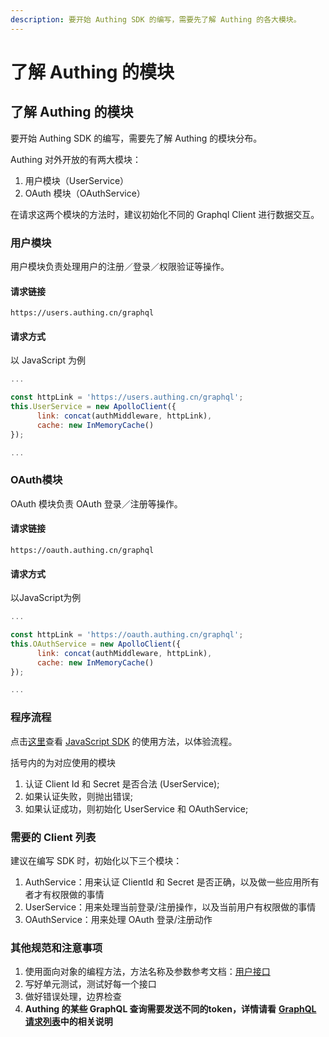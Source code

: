 ```yaml
---
description: 要开始 Authing SDK 的编写，需要先了解 Authing 的各大模块。
---
```


# 了解 Authing 的模块

## 了解 Authing 的模块

要开始 Authing SDK 的编写，需要先了解 Authing 的模块分布。

Authing 对外开放的有两大模块：

1. 用户模块（UserService）
2. OAuth 模块（OAuthService）

在请求这两个模块的方法时，建议初始化不同的 Graphql Client 进行数据交互。

### 用户模块

用户模块负责处理用户的注册／登录／权限验证等操作。

#### 请求链接

`https://users.authing.cn/graphql`

#### 请求方式

以 JavaScript 为例

```javascript
...

const httpLink = 'https://users.authing.cn/graphql';
this.UserService = new ApolloClient({
      link: concat(authMiddleware, httpLink),
      cache: new InMemoryCache()
});

...
```

### OAuth模块

OAuth 模块负责 OAuth 登录／注册等操作。

#### 请求链接

`https://oauth.authing.cn/graphql`

#### 请求方式

以JavaScript为例

```javascript
...

const httpLink = 'https://oauth.authing.cn/graphql';
this.OAuthService = new ApolloClient({
      link: concat(authMiddleware, httpLink),
      cache: new InMemoryCache()
});

...
```

### 程序流程

点击[这里](https://docs.authing.cn/#/quick_start/javascript)查看 [JavaScript SDK](https://docs.authing.cn/#/quick_start/javascript) 的使用方法，以体验流程。

括号内的为对应使用的模块

1. 认证 Client Id 和 Secret 是否合法 \(UserService\);
2. 如果认证失败，则抛出错误;
3. 如果认证成功，则初始化 UserService 和 OAuthService;

### 需要的 Client 列表

建议在编写 SDK 时，初始化以下三个模块：

1. AuthService：用来认证 ClientId 和 Secret 是否正确，以及做一些应用所有者才有权限做的事情
2. UserService：用来处理当前登录/注册操作，以及当前用户有权限做的事情
3. OAuthService：用来处理 OAuth 登录/注册动作

### 其他规范和注意事项

1. 使用面向对象的编程方法，方法名称及参数参考文档：[用户接口](https://docs.authing.cn/#/user_service/user_service)
2. 写好单元测试，测试好每一个接口
3. 做好错误处理，边界检查
4. **Authing 的某些 GraphQL 查询需要发送不同的token，详情请看** [**GraphQL 请求列表**](https:///docs.authing.cn/#/sdk/gql)**中的相关说明**

